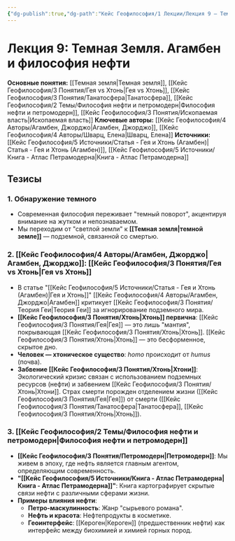 ```yaml
---
{"dg-publish":true,"dg-path":"Кейс Геофилософия/1 Лекции/Лекция 9 – Темная Земля","permalink":"/kejs-geofilosofiya/1-lekczii/lekcziya-9-temnaya-zemlya/","dgShowLocalGraph":true}
---
```



# Лекция 9: Темная Земля. Агамбен и философия нефти

**Основные понятия:** [[Темная земля\|Темная земля]], [[Кейс Геофилософия/3 Понятия/Гея vs Хтонь\|Гея vs Хтонь]], [[Кейс Геофилософия/3 Понятия/Танатосфера\|Танатосфера]], [[Кейс Геофилософия/2 Темы/Философия нефти и петромодерн\|Философия нефти и петромодерн]], [[Кейс Геофилософия/3 Понятия/Ископаемая власть\|Ископаемая власть]]
**Ключевые авторы:** [[Кейс Геофилософия/4 Авторы/Агамбен, Джорджо\|Агамбен, Джорджо]], [[Кейс Геофилософия/4 Авторы/Шварц, Елена\|Шварц, Елена]]
**Источники:** [[Кейс Геофилософия/5 Источники/Статья - Гея и Хтонь (Агамбен)\|Статья - Гея и Хтонь (Агамбен)]], [[Кейс Геофилософия/5 Источники/Книга - Атлас Петрамодерна\|Книга - Атлас Петрамодерна]]

## Тезисы

### 1. Обнаружение темного
- Современная философия переживает "темный поворот", акцентируя внимание на жутком и непознаваемом.
- Мы переходим от "светлой земли" к **[[Темная земля\|темной земле]]** — подземной, связанной со смертью.

### 2. [[Кейс Геофилософия/4 Авторы/Агамбен, Джорджо\|Агамбен, Джорджо]]: [[Кейс Геофилософия/3 Понятия/Гея vs Хтонь\|Гея vs Хтонь]]
- В статье "[[Кейс Геофилософия/5 Источники/Статья - Гея и Хтонь (Агамбен)\|Гея и Хтонь]]" [[Кейс Геофилософия/4 Авторы/Агамбен, Джорджо\|Агамбен]] критикует [[Кейс Геофилософия/3 Понятия/Теория Геи\|Теория Геи]] за игнорирование подземного мира.
- **[[Кейс Геофилософия/3 Понятия/Хтонь\|Хтонь]] первична**: [[Кейс Геофилософия/3 Понятия/Гея\|Гея]] — это лишь "мантия", покрывающая [[Кейс Геофилософия/3 Понятия/Хтонь\|Хтонь]]. [[Кейс Геофилософия/3 Понятия/Хтонь\|Хтонь]] — это бесформенное, скрытое дно.
- **Человек — хтоническое существо**: *homo* происходит от *humus* (почва).
- **Забвение [[Кейс Геофилософия/3 Понятия/Хтонь\|Хтони]]**: Экологический кризис связан с использованием подземных ресурсов (нефти) и забвением [[Кейс Геофилософия/3 Понятия/Хтонь\|Хтони]]. Страх смерти порожден отделением жизни ([[Кейс Геофилософия/3 Понятия/Гея\|Гея]]) от смерти ([[Кейс Геофилософия/3 Понятия/Танатосфера\|Танатосфера]], [[Кейс Геофилософия/3 Понятия/Хтонь\|Хтонь]]).

### 3. [[Кейс Геофилософия/2 Темы/Философия нефти и петромодерн\|Философия нефти и петромодерн]]
- **[[Кейс Геофилософия/3 Понятия/Петромодерн\|Петромодерн]]**: Мы живем в эпоху, где нефть является главным агентом, определяющим современность.
- **"[[Кейс Геофилософия/5 Источники/Книга - Атлас Петрамодерна\|Книга - Атлас Петрамодерна]]"**: Книга картографирует скрытые связи нефти с различными сферами жизни.
- **Примеры влияния нефти**:
    - **Петро-маскулинность**: Жанр "сырьевого романа".
    - **Нефть и красота**: Нефтепродукты в косметике.
    - **Геоинтерфейс**: [[Кероген\|Кероген]] (предшественник нефти) как интерфейс между биохимией и химией горных пород.